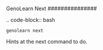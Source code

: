 GenoLearn Next
###############

.. code-block:: bash

    genolearn next


Hints at the next command to do.
